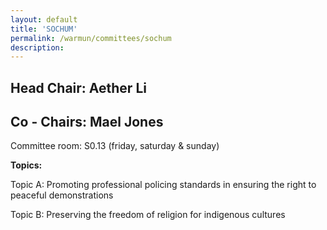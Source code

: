 ```yaml
---
layout: default
title: 'SOCHUM'
permalink: /warmun/committees/sochum
description:
---
```

## Head Chair: Aether Li

## Co - Chairs: Mael Jones

Committee room: S0.13 (friday, saturday & sunday)

<b>Topics:</b>

  Topic A: Promoting professional policing standards in ensuring the right to peaceful demonstrations

  Topic B: Preserving the freedom of religion for indigenous cultures


